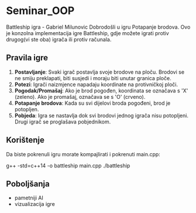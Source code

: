 # Seminar_OOP

Battleship igra - Gabriel Milunovic
Dobrodošli u igru Potapanje brodova. Ovo je konzolna implementacija igre Battleship, gdje možete igrati protiv drugog(vi ste oba) igrača ili protiv računala.

## Pravila igre

1. **Postavljanje**: Svaki igrač postavlja svoje brodove na ploču. Brodovi se ne smiju preklapati, biti susjedi i moraju biti unutar granica ploče.
2. **Potezi**: Igrači naizmjence napadaju koordinate na protivničkoj ploči.
3. **Pogodak/Promašaj**: Ako je brod pogođen, koordinata se označava s 'X' (zeleno). Ako je promašaj, označava se s 'O' (crveno).
4. **Potapanje brodova**: Kada su svi dijelovi broda pogođeni, brod je potopljen.
5. **Pobjeda**: Igra se nastavlja dok svi brodovi jednog igrača nisu potopljeni. Drugi igrač se proglašava pobjednikom.

## Korištenje
Da biste pokrenuli igru morate kompajlirati i pokrenuti main.cpp:

  g++ -std=c++14 -o battleship main.cpp
  ./battleship

## Poboljšanja
- pametniji AI
- vizualizacija igre
